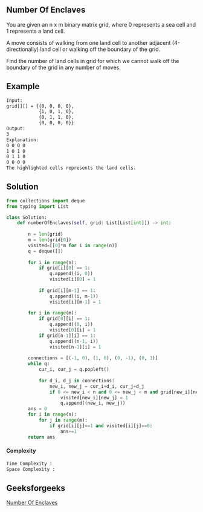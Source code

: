 ## Number Of Enclaves
You are given an n x m binary matrix grid, where 0 represents a sea cell and 1 represents a land cell.

A move consists of walking from one land cell to another adjacent (4-directionally) land cell or walking off the boundary of the grid.

Find the number of land cells in grid for which we cannot walk off the boundary of the grid in any number of moves.

## Example 

```bash
Input:
grid[][] = {{0, 0, 0, 0},
            {1, 0, 1, 0},
            {0, 1, 1, 0},
            {0, 0, 0, 0}}
Output:
3
Explanation:
0 0 0 0
1 0 1 0
0 1 1 0
0 0 0 0
The highlighted cells represents the land cells.
```

## Solution

```python
from collections import deque
from typing import List

class Solution:    
    def numberOfEnclaves(self, grid: List[List[int]]) -> int:
        
        n = len(grid)
        m = len(grid[0])
        visited=[[0]*m for i in range(n)]
        q = deque([])
        
        for i in range(n):
            if grid[i][0] == 1:
                q.append((i, 0))
                visited[i][0] = 1
                
            if grid[i][m-1] == 1:
                q.append((i, m-1))
                visited[i][m-1] = 1
                
        for i in range(m):
            if grid[0][i] == 1:
                q.append((0, i))
                visited[0][i] = 1
            if grid[n-1][i] == 1:
                q.append((n-1, i))
                visited[n-1][i] = 1
                
        connections = [(-1, 0), (1, 0), (0, -1), (0, 1)]
        while q:
            cur_i, cur_j = q.popleft()
            
            for d_i, d_j in connections:
                new_i, new_j = cur_i+d_i, cur_j+d_j
                if 0 <= new_i < n and 0 <= new_j < m and grid[new_i][new_j] == 1 and visited[new_i][new_j]==0:
                    visited[new_i][new_j] = 1
                    q.append((new_i, new_j)) 
        ans = 0            
        for i in range(n):
            for j in range(m):
                if grid[i][j]==1 and visited[i][j]==0:
                    ans+=1
        return ans
 ```
#### Complexity
```bash
Time Complexity :
Space Complexity : 
```
## Geeksforgeeks
[Number Of Enclaves](https://practice.geeksforgeeks.org/problems/number-of-enclaves/1)
